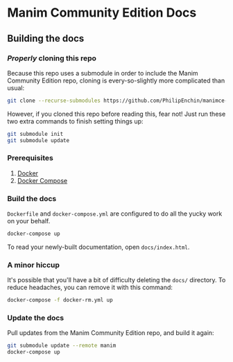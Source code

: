 # Manim Community Edition Docs

## Building the docs

### *Properly* cloning this repo

Because this repo uses a submodule in order to include the Manim Community Edition repo, cloning is every-so-slightly more complicated than usual:

```sh
git clone --recurse-submodules https://github.com/PhilipEnchin/manimce-docs.git
```

However, if you cloned this repo before reading this, fear not! Just run these two extra commands to finish setting things up:

```sh
git submodule init
git submodule update
```

### Prerequisites

1. [Docker](https://docs.docker.com/get-docker/)
1. [Docker Compose](https://docs.docker.com/compose/install/)

### Build the docs

`Dockerfile` and `docker-compose.yml` are configured to do all the yucky work on your behalf.

```sh
docker-compose up
```

To read your newly-built documentation, open `docs/index.html`.

### A minor hiccup

It's possible that you'll have a bit of difficulty deleting the `docs/` directory. To reduce headaches, you can remove it with this command:

```sh
docker-compose -f docker-rm.yml up
```

### Update the docs

Pull updates from the Manim Community Edition repo, and build it again:

```sh
git submodule update --remote manim
docker-compose up
```
